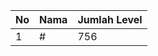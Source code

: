 | No | Nama            | Jumlah Level |
|----|-----------------|--------------|
| 1  | #    |    756        |
